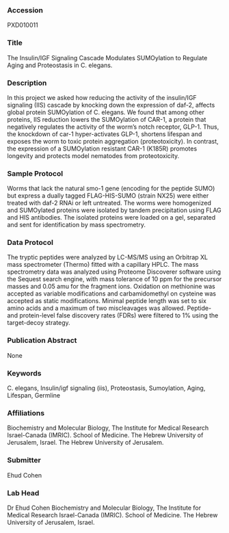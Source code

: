 ### Accession
PXD010011

### Title
The Insulin/IGF Signaling Cascade Modulates SUMOylation to Regulate Aging and Proteostasis in C. elegans.

### Description
In this project we asked how reducing the activity of the insulin/IGF signaling (IIS) cascade by knocking down the expression of daf-2, affects global protein SUMOylation of C. elegans. We found that among other proteins, IIS reduction lowers the SUMOylation of CAR-1, a protein that negatively regulates the activity of the worm’s notch receptor, GLP-1. Thus, the knockdown of car-1 hyper-activates GLP-1, shortens lifespan and exposes the worm to toxic protein aggregation (proteotoxicity). In contrast, the expression of a SUMOylation resistant CAR-1 (K185R) promotes longevity and protects model nematodes from proteotoxicity.

### Sample Protocol
Worms that lack the natural smo-1 gene (encoding for the peptide SUMO) but express a dually tagged FLAG-HIS-SUMO (strain NX25) were either treated with daf-2 RNAi or left untreated. The worms were homogenized and SUMOylated proteins were isolated by tandem precipitation using FLAG and HIS antibodies. The isolated proteins were loaded on a gel, separated and sent for identification by mass spectrometry.

### Data Protocol
The tryptic peptides were analyzed by LC-MS/MS using an Orbitrap XL mass spectrometer (Thermo) fitted with a capillary HPLC.  The mass spectrometry data was analyzed using Proteome Discoverer software using the Sequest search engine, with mass tolerance of 10 ppm for the precursor masses and 0.05 amu for the fragment ions. Oxidation on methionine was accepted as variable modifications and carbamidomethyl on cysteine was accepted as static modifications. Minimal peptide length was set to six amino acids and a maximum of two miscleavages was allowed.  Peptide- and protein-level false discovery rates (FDRs) were filtered to 1% using the target-decoy strategy.

### Publication Abstract
None

### Keywords
C. elegans, Insulin/igf signaling (iis), Proteostasis, Sumoylation, Aging, Lifespan, Germline

### Affiliations
Biochemistry and Molecular Biology, The Institute for Medical Research Israel-Canada (IMRIC). School of Medicine. The Hebrew University of Jerusalem, Israel.
The Hebrew University of Jerusalem.


### Submitter
Ehud Cohen

### Lab Head
Dr Ehud Cohen
Biochemistry and Molecular Biology, The Institute for Medical Research Israel-Canada (IMRIC). School of Medicine. The Hebrew University of Jerusalem, Israel.


